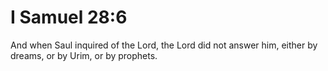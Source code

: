# I Samuel 28:6

And when Saul inquired of the Lord, the Lord did not answer him, either by dreams, or by Urim, or by prophets.

